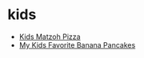 # kids

 * [Kids Matzoh Pizza](index/k/kids-matzoh-pizza-104860.json)
 * [My Kids Favorite Banana Pancakes](index/m/my-kids-favorite-banana-pancakes-108109.json)
